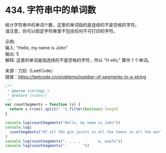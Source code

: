 # 434. 字符串中的单词数

统计字符串中的单词个数，这里的单词指的是连续的不是空格的字符。  
请注意，你可以假定字符串里不包括任何不可打印的字符。

示例:  
输入: "Hello, my name is John"  
输出: 5  
解释: 这里的单词是指连续的不是空格的字符，所以 "H ello," 算作 1 个单词。

来源：力扣（LeetCode）  
链接：https://leetcode.cn/problems/number-of-segments-in-a-string

```javascript
/**
 * @param {string} s
 * @return {number}
 */
var countSegments = function (s) {
  return s.trim().split(" ").filter(Boolean).length
}

console.log(countSegments("Hello, my name is John"))
console.log(
  countSegments("Of all the gin joints in all the towns in all the world,   ")
)
console.log(countSegments(", , , ,        a, eaefa"))
console.log(countSegments("        "))
```
